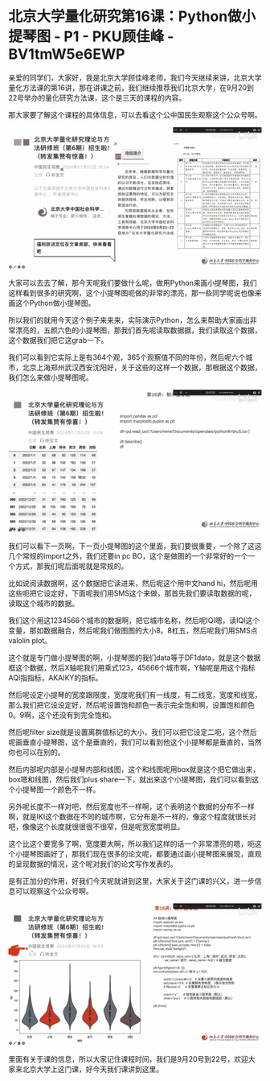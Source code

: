 # 北京大学量化研究第16课：Python做小提琴图 - P1 - PKU顾佳峰 - BV1tmW5e6EWP

亲爱的同学们，大家好，我是北京大学顾佳峰老师，我们今天继续来讲，北京大学量化方法课的第16讲，那在讲课之前，我们继续推荐我们北京大学，在9月20到22号举办的量化研究方法课，这个是三天的课程的内容。

那大家要了解这个课程的具体信息，可以去看这个公中国民生观察这个公众号啊。

![](img/12532e619e0a79d41d17a02ec8bd5a67_1.png)

大家可以去去了解，那今天呢我们要做什么呢，做用Python来画小提琴图，我们这样看到很多的研究啊，这个小提琴图呃做的非常的漂亮，那一些同学呢说也像来画这个Python做小提琴图。

所以我们的就用今天这个例子来来来，实际演示Python，怎么来帮助大家画出非常漂亮的，五颜六色的小提琴图，那我们首先呢读取数据据，我们读取这个数据，这个数据我们把它这grab一下。

我们可以看到它实际上是有364个观，365个观察值不同的年份，然后呢六个城市，北京上海郑州武汉西安沈阳好，关于这些的这样一个数据，那根据这个数据，我们怎么来做小提琴图呢。



![](img/12532e619e0a79d41d17a02ec8bd5a67_3.png)

我们可以看下一页啊，下一页小提琴图的这个里面，我们要很重要，一个除了这这几个常规的import之外，我们还要in pc BO，这个是做图的一个非常好的一个一个方式，那我们呢后面呢就是常规的。

比如说阅读数据啊，这个数据把它读进来，然后呢这个用中文hand hi，然后呢用这些呃把它设定好，下面呢我们用SMS这个来做，那首先我们要读取数据的呢，读取这个城市的数据。

我们这个用这1234566个城市的数据啊，把它城市名称，然后呢IQI嗯，读IQI这个变量，那如数据融合，然后呢我们做图图的大小8。8杠五，然后呢我们用SMS点valolin plot。

这个就是专门做小提琴图的啊，小提琴图的我们data等于DF1data，就是这个数据框这个数据，然后X轴呢我们用乘式123，45666个城市啊，Y轴呢是用这个指标AQI指指标，AKAIKY的指标。

然后呢设定小提琴的宽度跟限度，宽度呢我们有一线度，有二线宽，宽度和线宽，那么我们把它设设定好，然后呢设置饱和颜色一表示完全饱和啊，设置饱和颜色0。9啊，这个还没有到完全饱和。

然后呢filter size就是设置离群值标记的大小，我们可以把它设定二呃，这个然后呢画垂直小提琴图，这个是垂直的，我们可以看到他这个小提琴都是垂直的，当然你也可以在别的。

然后内部呢内部是小提琴内部和线图，这个和线图呢用box就是这个把它做出来，box嗯和线图，然后我们plus share一下，就出来这个小提琴图，我们可以看到这个小提琴图一个颜色不一样。

另外呢长度不一样对吧，然后宽度也不一样啊，这个表明这个数据的分布不一样啊，就是IKI这个数据在不同的城市啊，它分布是不一样的，像这个程度就很长对吧，像像这个长度就很很很不很窄，但是呢宽宽度明显。

这个比这个要宽多了啊，宽度要大啊，所以我们这样的话一个非常漂亮的嗯，呃这个小提琴图画好了，那我们现在很多的论文呢，都要通过画小提琴图来展现，直观的呈现数据的情况，这个呢对我们的论文写作发表的。

是有正加分的作用，好我们今天呢就讲到这里，大家关于这门课的兴义，进一步信息可以观察这个公众号啊。

![](img/12532e619e0a79d41d17a02ec8bd5a67_5.png)

里面有关于课的信息，所以大家记住课程时间，我们是9月20号到22号，欢迎大家来北京大学上这门课，好今天我们课讲到这里。

